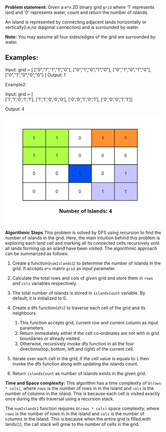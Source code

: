 **Problem statement:**
Given a `m*n` 2D binary grid `grid` where '1' represents land and '0' represents water, count and return the number of islands.

An island is represented by connecting adjacent lands horizontally or vertically(i.e,no diagonal connection) and is surrounded by water. 

**Note:** You may assume all four sides/edges of the grid are surrounded by water.

## Examples:
Input: grid = [
    ["0","1","1","1","0"],
    ["0","1","0","1","0"],
    ["0","1","0","1","0"],
    ["0","1","0","0","0"]
  ]
Output: 1


Example2:

Input: grid = [    
    ['1','1','0','1','1'],
    ['1','1','0','0','0'],
    ['0','0','1','0','1'],
    ['0','0','0','1','1']]

Output: 4

![Screenshot](../../../../images/numberOfIslands.png)

**Algorithmic Steps**
This problem is solved by DFS using recursion to find the number of islands in the grid. Here, the main intuition behind this problem is exploring each land cell and marking all its connected cells recursively until all lands forming up an island have been visited. The algorithmic approach can be summarized as follows: 

1. Create a function(`numIslands1`) to determine the number of islands in the grid. It accepts `m*n` matrix `grid` as input parameter.
   
2. Calculate the total rows and cols of given grid and store them in `rows` and `cols` variables respectively.

3. The total number of islands is stored in  `islandsCount` variable. By default, it is initialized to 0.
   
4. Create a dfs function(`dfs`) to traverse each cell of the grid and its neighbours.
   
   1. This function accepts grid, current row and current column as input parameters.
   2. Return immediately either if the cell co-ordinates are not with in grid boundaries or already visited.
   3. Otherwise, recursively invoke dfs function in all the four directions(top, bottom, left and right) of the current cell.
   
5. Iterate over each cell in the grid, if the cell value is equals to `1` then invoke the dfs function along with updating the islands count.
   
6.  Return `islandsCount` as number of islands exists in the given grid.

**Time and Space complexity:**
This algorithm has a time complexity of `O(rows * cols)`, where `rows` is the number of rows in in the island and `cols` is the number of columns in the island. This is because each cell is visited exactly once during the dfs traversal using a recursion stack.

The `numIslands1` function requires `O(rows * cols)` space complexity, where `rows` is the number of rows in in the island and `cols` is the number of columns in the island. This is because when the entire grid is filled with lands(`1`), the call stack will grow to the number of cells in the grid. 

